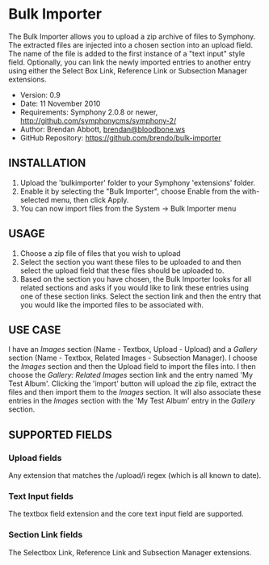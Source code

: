# Bulk Importer

The Bulk Importer allows you to upload a zip archive of files to Symphony. The extracted
files are injected into a chosen section into an upload field. The name of the file is
added to the first instance of a "text input" style field. Optionally, you can link the
newly imported entries to another entry using either the Select Box Link, Reference Link
or Subsection Manager extensions.

- Version: 0.9
- Date: 11 November 2010
- Requirements: Symphony 2.0.8 or newer, <http://github.com/symphonycms/symphony-2/>
- Author: Brendan Abbott, brendan@bloodbone.ws
- GitHub Repository: <https://github.com/brendo/bulk-importer>

## INSTALLATION

1. Upload the 'bulkimporter' folder to your Symphony 'extensions' folder.
2. Enable it by selecting the "Bulk Importer", choose Enable from the with-selected menu, then click Apply.
3. You can now import files from the System -> Bulk Importer menu

## USAGE

1. Choose a zip file of files that you wish to upload
2. Select the section you want these files to be uploaded to and then select the upload field that
   these files should be uploaded to.
3. Based on the section you have chosen, the Bulk Importer looks for all related sections and asks
   if you would like to link these entries using one of these section links. Select the section link
   and then the entry that you would like the imported files to be associated with.

## USE CASE

I have an _Images_ section (Name - Textbox, Upload - Upload) and a _Gallery_ section (Name - Textbox,
Related Images - Subsection Manager). I choose the _Images_ section and then the Upload field to import
the files into. I then choose the _Gallery: Related Images_ section link and the entry named 'My Test Album'.
Clicking the 'import' button will upload the zip file, extract the files and then import them to the
_Images_ section. It will also associate these entries in the _Images_ section with the 'My Test Album' entry
in the _Gallery_ section.


## SUPPORTED FIELDS

### Upload fields

Any extension that matches the /upload/i regex (which is all known to date).

### Text Input fields

The textbox field extension and the core text input field are supported.

### Section Link fields

The Selectbox Link, Reference Link and Subsection Manager extensions.